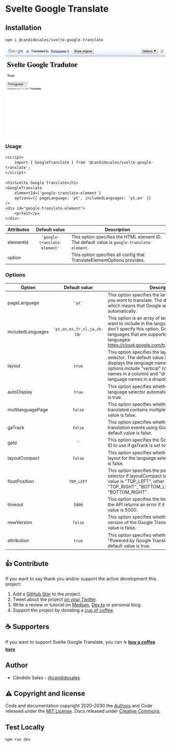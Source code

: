 # Svelte Google Translate

## Installation

```bash
npm i @candidosales/svelte-google-translate
```

![screenshot](./docs/screenshot-svelte-google-translate.png)

### Usage

```svelte
<script>
	import { GoogleTranslate } from '@candidosales/svelte-google-translate';
</script>

<h1>Svelte Google Translate</h1>
<GoogleTranslate
	elementId={'google-translate-element'}
	options={{ pageLanguage: 'pt', includedLanguages: 'pt,en' }}
/>
<div id="google-translate-element">
	<p>Test</p>
</div>
```

| Attributes |        Default value         | Description                                                                                 |
| ---------- | :--------------------------: | ------------------------------------------------------------------------------------------- |
| elementId  | `'google-translate-element'` | This option specifies the HTML element ID. The default value is `google-translate-element`. |
| option     |                              | This option specifies all config that TranslateElementOptions provides.                     |

### Options

| Option            |        Default value        | Description                                                                                                                                                                                                                                                                           |
| ----------------- | :-------------------------: | ------------------------------------------------------------------------------------------------------------------------------------------------------------------------------------------------------------------------------------------------------------------------------------- |
| pageLanguage      |           `'pt'`            | This option specifies the language of the page that you want to translate. The default value is "auto", which means that Google will detect the language automatically.                                                                                                               |
| includedLanguages | `'pt,en,es,fr,nl,ja,zh-CN'` | This option is an array of language codes that you want to include in the language selector. If you don't specify this option, Google will include all languages that are supported by the API. Supported languages: https://cloud.google.com/translate/docs/languages.               |
| layout            |           `true`            | This option specifies the layout of the language selector. The default value is "horizontal", which displays the language names in a row. Other options include "vertical" (displays the language names in a column) and "dropdown" (displays the language names in a dropdown menu). |
| autoDisplay       |           `true`            | This option specifies whether or not to display the language selector automatically. The default value is true.                                                                                                                                                                       |
| multilanguagePage |           `false`           | This option specifies whether or not the page being translated contains multiple languages. The default value is false.                                                                                                                                                               |
| gaTrack           |           `false`           | This option specifies whether or not to track translation events using Google Analytics. The default value is false.                                                                                                                                                                  |
| gaId              |             ``              | This option specifies the Google Analytics tracking ID to use if gaTrack is set to true.                                                                                                                                                                                              |
| layoutCompact     |           `false`           | This option specifies whether to use a compact layout for the language selector. The default value is false.                                                                                                                                                                          |
| floatPosition     |         `TOP_LEFT`          | This option specifies the position of the language selector if layoutCompact is set to true. The default value is "TOP_LEFT", other options include "TOP_RIGHT", "BOTTOM_LEFT", and "BOTTOM_RIGHT".                                                                                   |
| timeout           |           `5000`            | This option specifies the time in milliseconds before the API returns an error if it fails to load. The default value is 5000.                                                                                                                                                        |
| newVersion        |           `false`           | This option specifies whether to use the new version of the Google Translate API. The default value is false.                                                                                                                                                                         |
| attribution       |           `true`            | This option specifies whether to display the "Powered by Google Translate" attribution. The default value is true.                                                                                                                                                                    |

## 👍 Contribute

If you want to say thank you and/or support the active development this project:

1. Add a [GitHub Star](https://github.com/candidosales/svelte-google-translate/stargazers) to the project.
2. Tweet about the project [on your Twitter](https://twitter.com/intent/tweet?url=https%3A%2F%2Fgithub.com%2Fcandidosales%2Fsvelte-google-translate).
3. Write a review or tutorial on [Medium](https://medium.com/), [Dev.to](https://dev.to/) or personal blog.
4. Support the project by donating a [cup of coffee](https://buymeacoff.ee/candidosales).

## ☕ Supporters

If you want to support Svelte Google Translate, you can ☕ [**buy a coffee here**](https://buymeacoff.ee/candidosales)

## Author

- Cândido Sales - [@candidosales](https://twitter.com/candidosales)

## ⚠️ Copyright and license

Code and documentation copyright 2020-2030 the [Authors](https://github.com/candidosales/svelte-google-translate/graphs/contributors) and Code released under the [MIT License](https://github.com/candidosales/svelte-google-translate/blob/master/LICENSE). Docs released under [Creative Commons](https://creativecommons.org/licenses/by/3.0/).

## Test Locally

```bash
npm run dev
```
